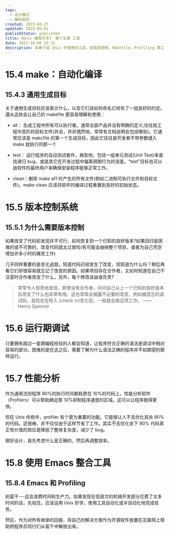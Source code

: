 ```yaml
---
tags:
  - 设计模式
  - 编码规范
created: 2023-08-27
updated: 2025-09-01
publishStatus: published
title: 《Unix 编程艺术》 第十五章 工具
date: 2023-10-06 15:15
description: 本章介绍 Unix 中使用的工具，如版本控制，Makefile，Profiling 等工具。
---
```


# 15.4 make：自动化编译

## 15.4.3 通用生成目标

关于通用生成目标应该表示什么，以及它们该如何命名已经有了一组良好的约定。遵从这些会让自己的 makefile 更容易理解和使用：

- all： 生成工程中所有可以执行者。通常全部产品并没有明确的定义;往往指工程中高阶的目标文件(并且，并非偶然地，常常有文档说明会包括哪些)。它通常应该是 makcfile 的第一个生成目标，因此它往往是开发者不带参数键入 make 就执行的那一个

- test： 运行程序的自动测试套件，典型地，包括一组单元测试(Unit Test)来查找递归 bug，或是其它在开发过程中偏离预期行为的误差。“test”目标也可以由软件的最终用户来确保安装程序能够正常工作。

* clean：删除 make a11 时产生的所有文件(例如二进制可执行文件和目标文件)。make clean 应该将软件的编译过程重置到良好的初始状态。

# 15.5 版本控制系统

## 15.5.1 为什么需要版本控制

如果改变了代码却发现并不可行，如何恢复到一个已知的良好版本?如果回归是困难的或不可靠的，改变代码就太过冒险(有可能会崩掉整个项目，或者为自己凭空增加许多小时的痛苦工作)

几乎同样重要的是变化追踪。知道代码已经发生了改变，但知道为什么吗？稍后再看它们却很容易就忘记了改变的原因。如果项目存在合作者，又如何知道在自己不注意时合作者改变了什么，另外，每个修改该由谁负责?

> 常常令人惊奇地发现，即使没有合作者，问问自己从上一个已知的良好版本后改变了什么也非常有用。这也常常会揭露不必要的改变，例如被遗忘的调试码，我现在在检入 (check in)变化前，一般就会做这项工作。
> —— Henry Spencer

# 15.6 运行期调试

只要拥有超过一星期编程经验的人都会知道，让程序符合正确的语法是调试中相对容易的部分。困难的是在这之后，需要了解为什么语法正确的程序并不如期望的那样运行。

# 15.7 性能分析

作为通用法则程序 90%的执行时间都耗费在 10%的代码上。性能分析软件（Profilers）可以帮助确定那 10%抑制程序速度的区域。这可以让程序跑得更快。

但在 Unix 传统中，profiler 有个更为重要的功能。它能够让人不去优化其余 90%的代码。这很棒，并不仅仅由于这样节省了工作。其实不去优化余下 90% 代码真正有价值的效应是降低了整体复杂度，减少了 bug。

做好设计，首先考虑什么是正确的，然后再调整效率。

# 15.8 使用 Emacs 整合工具

## 15.8.4 Emacs 和 Profiling

别蛮干---这会浪费时间和生产力。如果发现在低层次的机械开发部分花费了太多时间的话，先站住。应该运用 Unix 折学。使用工具自动化或半自动化地完成任务。

然后，作为对所有继承的回报，将自己的解决方案作为开源软件放置在互联网上帮助把程序员同行们从蛮千中解放出来。

